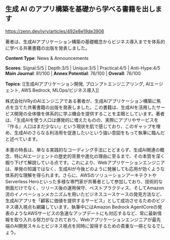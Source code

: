 ## 生成 AI のアプリ構築を基礎から学べる書籍を出します

https://zenn.dev/ivry/articles/492e8e19de3906

著者は、生成AIアプリケーション構築の基礎概念からビジネス導入までを体系的に学べる共著書籍の出版を発表しました。

**Content Type**: News & Announcements

**Scores**: Signal:5/5 | Depth:3/5 | Unique:3/5 | Practical:4/5 | Anti-Hype:4/5
**Main Journal**: 81/100 | **Annex Potential**: 76/100 | **Overall**: 76/100

**Topics**: [[生成AIアプリケーション開発, プロンプトエンジニアリング, AIエージェント, AWS Bedrock, MLOps/ビジネス導入]]

株式会社IVRyのAIエンジニアである著者が、生成AIアプリケーション構築に焦点を当てた共著書籍の出版を発表しました。この書籍は、生成AIを活用したサービス開発の全体像を体系的に学ぶ機会を提供することを主眼としています。著者は、「生成AIを使う人口は爆発的に増えたものの、実際にアプリやサービスを『作る』人口はまだ少ない」という現状を肌で感じており、このギャップを埋め、生成AIのさらなる利活用を促進したいという強い意図をもって執筆に臨んだと述べています。

本書の特長は、単なる実践的なコーディング手法にとどまらず、生成AI関連の概念、特にAIエージェントの歴史的背景や進化の理由に至るまで、その本質を深く掘り下げて解説している点です。これにより、Webアプリケーションエンジニアは、単発の知識ではなく、生成AIが今後どのように発展しても応用が効くような体系的な理解を得られます。さらに、AWSのソリューションアーキテクトやServerless Heroといった多様な専門家が共著者として参加しており、技術的な側面だけでなく、リリース後の運用保守、ベストプラクティス、そしてAmazon流のイノベーションメカニズムを用いたビジネスユースケースの発見方法など、生成AIアプリを「顧客に価値を提供するサービス」として成功させるためのビジネス導入視点も網羅しています。執筆中にはAmazon Bedrock AgentCoreの発表のようなAWSサービスの急速なアップデートにも対応するなど、常に最新情報を取り入れる努力がなされており、Webアプリケーションエンジニアが最先端のAI開発スキルとビジネス視点を同時に習得するための貴重な一冊となるでしょう。